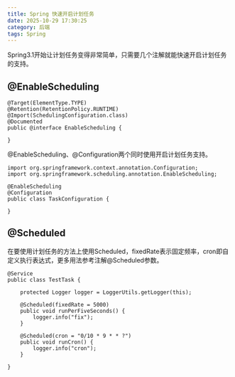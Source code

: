 ```yaml
---
title: Spring 快速开启计划任务
date: 2025-10-29 17:30:25
category: 后端
tags: Spring
---
```


Spring3.1开始让计划任务变得非常简单，只需要几个注解就能快速开启计划任务的支持。

## @EnableScheduling

```
@Target(ElementType.TYPE)
@Retention(RetentionPolicy.RUNTIME)
@Import(SchedulingConfiguration.class)
@Documented
public @interface EnableScheduling {

}
```

@EnableScheduling、@Configuration两个同时使用开启计划任务支持。


```
import org.springframework.context.annotation.Configuration;
import org.springframework.scheduling.annotation.EnableScheduling;

@EnableScheduling
@Configuration
public class TaskConfiguration {

}
```


## @Scheduled

在要使用计划任务的方法上使用Scheduled，fixedRate表示固定频率，cron即自定义执行表达式，更多用法参考注解@Scheduled参数。

```
@Service
public class TestTask {

	protected Logger logger = LoggerUtils.getLogger(this);

	@Scheduled(fixedRate = 5000)
	public void runPerFiveSeconds() {
		logger.info("fix");
	}

	@Scheduled(cron = "0/10 * 9 * * ?")
	public void runCron() {
		logger.info("cron");
	}

}
```

